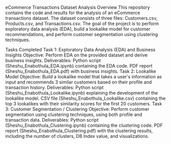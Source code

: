 eCommerce Transactions Dataset Analysis
Overview
This repository contains the code and results for the analysis of an eCommerce transactions dataset. The dataset consists of three files: Customers.csv, Products.csv, and Transactions.csv. The goal of the project is to perform exploratory data analysis (EDA), build a lookalike model for customer recommendations, and perform customer segmentation using clustering techniques.

Tasks Completed
Task 1: Exploratory Data Analysis (EDA) and Business Insights
Objective: Perform EDA on the provided dataset and derive business insights.
Deliverables:
Python script (Sheshu_Enabothula_EDA.ipynb) containing the EDA code.
PDF report (Sheshu_Enabothula_EDA.pdf) with business insights.
Task 2: Lookalike Model
Objective: Build a lookalike model that takes a user's information as input and recommends 3 similar customers based on their profile and transaction history.
Deliverables:
Python script (Sheshu_Enabothula_Lookalike.ipynb) explaining the development of the lookalike model.
CSV file (Sheshu_Enabothula_Lookalike.csv) containing the top 3 lookalikes with their similarity scores for the first 20 customers.
Task 3: Customer Segmentation / Clustering
Objective: Perform customer segmentation using clustering techniques, using both profile and transaction data.
Deliverables:
Python script (Sheshu_Enabothula_Clustering.ipynb) containing the clustering code.
PDF report (Sheshu_Enabothula_Clustering.pdf) with the clustering results, including the number of clusters, DB Index value, and visualizations.
